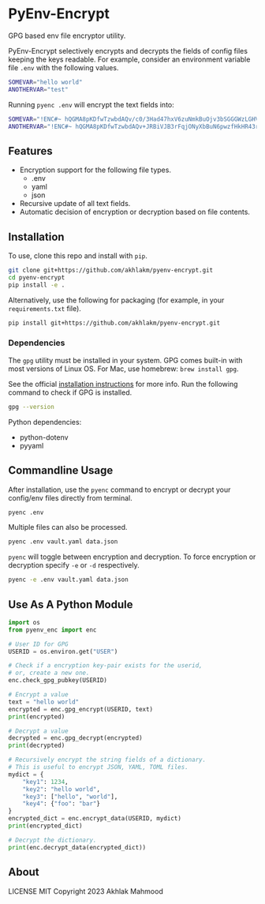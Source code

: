 # PyEnv-Encrypt
GPG based env file encryptor utility.

PyEnv-Encrypt selectively encrypts and decrypts the fields of config files keeping the keys readable. For example, consider an environment variable file `.env` with the following values.

```bash
SOMEVAR="hello world"
ANOTHERVAR="test"
```
Running `pyenc .env` will encrypt the text fields into:

```bash
SOMEVAR="!ENC#~ hQGMA8pKDfwTzwbdAQv/c0/3Had47hxV6zuNmkBuOjv3bSGGGWzLGHVAN7ryL3tx =Y8Nr"
ANOTHERVAR="!ENC#~ hQGMA8pKDfwTzwbdAQv+JRBiVJB3rFqjONyXbBuN6pwzfHkHR43rbSIGX0o/B0zU =ljcz"
```

## Features
- Encryption support for the following file types.
    - .env
    - yaml
    - json
- Recursive update of all text fields.
- Automatic decision of encryption or decryption based on file contents.

## Installation
To use, clone this repo and install with `pip`.
```sh
git clone git+https://github.com/akhlakm/pyenv-encrypt.git
cd pyenv-encrypt
pip install -e .
```

Alternatively, use the following for packaging (for example, in your `requirements.txt` file).
```sh
pip install git+https://github.com/akhlakm/pyenv-encrypt.git
```

### Dependencies
The `gpg` utility must be installed in your system. GPG comes built-in with most versions of Linux OS. For Mac, use homebrew: `brew install gpg`.

See the official [installation instructions](https://gnupg.org/download/) for more info. Run the following command to check if GPG is installed.

```sh
gpg --version
```

Python dependencies:
- python-dotenv
- pyyaml


## Commandline Usage
After installation, use the `pyenc` command to encrypt or decrypt your config/env files directly from terminal.

```sh
pyenc .env
```

Multiple files can also be processed.
```sh
pyenc .env vault.yaml data.json
```

`pyenc` will toggle between encryption and decryption. To force encryption or decryption specify `-e` or `-d` respectively.

```sh
pyenc -e .env vault.yaml data.json
```


## Use As A Python Module

```python
import os
from pyenv_enc import enc

# User ID for GPG
USERID = os.environ.get("USER")

# Check if a encryption key-pair exists for the userid,
# or, create a new one.
enc.check_gpg_pubkey(USERID)

# Encrypt a value
text = "hello world"
encrypted = enc.gpg_encrypt(USERID, text)
print(encrypted)

# Decrypt a value
decrypted = enc.gpg_decrypt(encrypted)
print(decrypted)

# Recursively encrypt the string fields of a dictionary.
# This is useful to encrypt JSON, YAML, TOML files.
mydict = {
    "key1": 1234,
    "key2": "hello world",
    "key3": ["hello", "world"],
    "key4": {"foo": "bar"}
}
encrypted_dict = enc.encrypt_data(USERID, mydict)
print(encrypted_dict)

# Decrypt the dictionary.
print(enc.decrypt_data(encrypted_dict))
```

## About
LICENSE MIT Copyright 2023 Akhlak Mahmood
